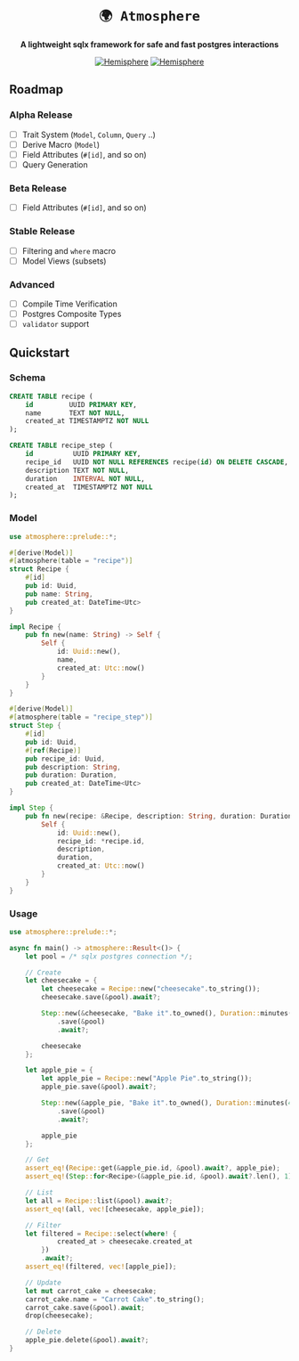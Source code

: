 <div align="center">

# `🌍 Atmosphere`

**A lightweight sqlx framework for safe and fast postgres interactions**

[![Hemisphere](https://img.shields.io/badge/hemisphere-open%20source-blueviolet.svg)](https://hemisphere.studio)
[![Hemisphere](https://img.shields.io/badge/postgresql-orm-blue.svg)]()

</div>

## Roadmap

### Alpha Release
- [ ] Trait System (`Model`, `Column`, `Query` ..)
- [ ] Derive Macro (`Model`)
- [ ] Field Attributes (`#[id]`, and so on)
- [ ] Query Generation

### Beta Release
- [ ] Field Attributes (`#[id]`, and so on)

### Stable Release
- [ ] Filtering and `where` macro
- [ ] Model Views (subsets)

### Advanced
- [ ] Compile Time Verification
- [ ] Postgres Composite Types
- [ ] `validator` support

## Quickstart

### Schema

```sql
CREATE TABLE recipe (
    id         UUID PRIMARY KEY,
    name       TEXT NOT NULL,
    created_at TIMESTAMPTZ NOT NULL
);

CREATE TABLE recipe_step (
    id          UUID PRIMARY KEY,
    recipe_id   UUID NOT NULL REFERENCES recipe(id) ON DELETE CASCADE,
    description TEXT NOT NULL,
    duration    INTERVAL NOT NULL,
    created_at  TIMESTAMPTZ NOT NULL
);
```

### Model

```rust
use atmosphere::prelude::*;

#[derive(Model)]
#[atmosphere(table = "recipe")]
struct Recipe {
    #[id]
    pub id: Uuid,
    pub name: String,
    pub created_at: DateTime<Utc>
}

impl Recipe {
    pub fn new(name: String) -> Self {
        Self {
            id: Uuid::new(),
            name,
            created_at: Utc::now()
        }
    }
}

#[derive(Model)]
#[atmosphere(table = "recipe_step")]
struct Step {
    #[id]
    pub id: Uuid,
    #[ref(Recipe)]
    pub recipe_id: Uuid,
    pub description: String,
    pub duration: Duration,
    pub created_at: DateTime<Utc>
}

impl Step {
    pub fn new(recipe: &Recipe, description: String, duration: Duration) -> Self {
        Self {
            id: Uuid::new(),
            recipe_id: *recipe.id,
            description,
            duration,
            created_at: Utc::now()
        }
    }
}
```

### Usage

```rust
use atmosphere::prelude::*;

async fn main() -> atmosphere::Result<()> {
    let pool = /* sqlx postgres connection */;

    // Create
    let cheesecake = {
        let cheesecake = Recipe::new("cheesecake".to_string());
        cheesecake.save(&pool).await?;

        Step::new(&cheesecake, "Bake it".to_owned(), Duration::minutes(60))
            .save(&pool)
            .await?;

        cheesecake
    };

    let apple_pie = {
        let apple_pie = Recipe::new("Apple Pie".to_string());
        apple_pie.save(&pool).await?;

        Step::new(&apple_pie, "Bake it".to_owned(), Duration::minutes(45))
            .save(&pool)
            .await?;

        apple_pie
    };

    // Get
    assert_eq!(Recipe::get(&apple_pie.id, &pool).await?, apple_pie);
    assert_eq!(Step::for<Recipe>(&apple_pie.id, &pool).await?.len(), 1);

    // List
    let all = Recipe::list(&pool).await?;
    assert_eq!(all, vec![cheesecake, apple_pie]);

    // Filter
    let filtered = Recipe::select(where! {
            created_at > cheesecake.created_at
        })
        .await?;
    assert_eq!(filtered, vec![apple_pie]);

    // Update
    let mut carrot_cake = cheesecake;
    carrot_cake.name = "Carrot Cake".to_string();
    carrot_cake.save(&pool).await;
    drop(cheesecake);

    // Delete
    apple_pie.delete(&pool).await?;
}
```
